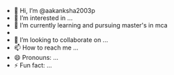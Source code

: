 - 👋 Hi, I’m @aakanksha2003p
- 👀 I’m interested in ...
- 🌱 I’m currently learning and pursuing master's in mca
- 
- 💞️ I’m looking to collaborate on ...
- 📫 How to reach me ...
- 😄 Pronouns: ...
- ⚡ Fun fact: ...

<!---
aakanksha2003p/aakanksha2003p is a ✨ special ✨ repository because its `README.md` (this file) appears on your GitHub profile.
You can click the Preview link to take a look at your changes.
--->
